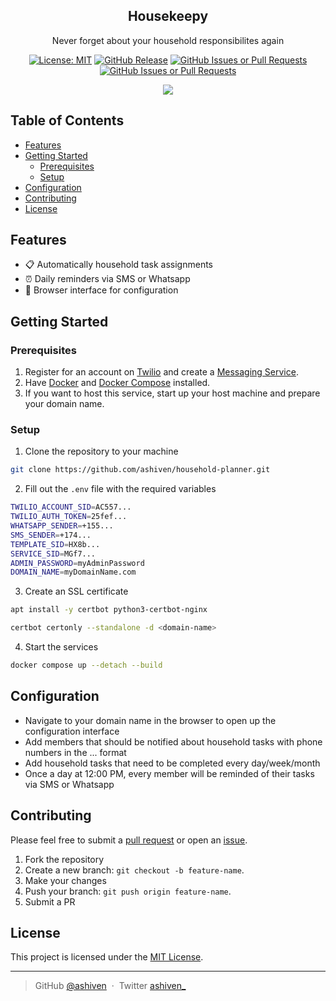 <p align="center">
  <h2 align="center">Housekeepy</h2>
</p>

<p align="center">
  Never forget about your household responsibilites again
</p>

<div align="center">

[![License: MIT](https://img.shields.io/badge/License-MIT-yellow.svg)](https://opensource.org/licenses/MIT)
[![GitHub Release](https://img.shields.io/github/v/release/ashiven/household-planner)](https://github.com/ashiven/household-planner/releases)
[![GitHub Issues or Pull Requests](https://img.shields.io/github/issues/ashiven/household-planner)](https://github.com/ashiven/household-planner/issues)
[![GitHub Issues or Pull Requests](https://img.shields.io/github/issues-pr/ashiven/household-planner)](https://github.com/ashiven/household-planner/pulls)

<img src="./assets/demo.gif"/>
</div>

## Table of Contents

- [Features](#features)
- [Getting Started](#getting-started)
  - [Prerequisites](#prerequisites)
  - [Setup](#setup)
- [Configuration](#configuration)
- [Contributing](#contributing)
- [License](#license)

## Features

- :clipboard: Automatically household task assignments
- :alarm_clock: Daily reminders via SMS or Whatsapp
- :wrench: Browser interface for configuration

## Getting Started

### Prerequisites

1. Register for an account on [Twilio](https://www.twilio.com/en-us) and create a [Messaging Service](https://console.twilio.com/us1/develop/sms/services).
2. Have [Docker](https://docs.docker.com/get-started/get-docker/) and [Docker Compose](https://docs.docker.com/compose/install/) installed.
3. If you want to host this service, start up your host machine and prepare your domain name.

### Setup

1. Clone the repository to your machine

```bash
git clone https://github.com/ashiven/household-planner.git
```

2. Fill out the `.env` file with the required variables

```bash
TWILIO_ACCOUNT_SID=AC557...
TWILIO_AUTH_TOKEN=25fef...
WHATSAPP_SENDER=+155...
SMS_SENDER=+174...
TEMPLATE_SID=HX8b...
SERVICE_SID=MGf7...
ADMIN_PASSWORD=myAdminPassword
DOMAIN_NAME=myDomainName.com
```

3. Create an SSL certificate

```bash
apt install -y certbot python3-certbot-nginx
```

```bash
certbot certonly --standalone -d <domain-name>
```

4. Start the services

```bash
docker compose up --detach --build
```

## Configuration

- Navigate to your domain name in the browser to open up the configuration interface
- Add members that should be notified about household tasks with phone numbers in the ... format
- Add household tasks that need to be completed every day/week/month
- Once a day at 12:00 PM, every member will be reminded of their tasks via SMS or Whatsapp

## Contributing

Please feel free to submit a [pull request](https://github.com/ashiven/household-planner/pulls) or open an [issue](https://github.com/ashiven/household-planner/issues).

1. Fork the repository
2. Create a new branch: `git checkout -b feature-name`.
3. Make your changes
4. Push your branch: `git push origin feature-name`.
5. Submit a PR

## License

This project is licensed under the [MIT License](./LICENSE).

---

> GitHub [@ashiven](https://github.com/Ashiven) &nbsp;&middot;&nbsp;
> Twitter [ashiven\_](https://twitter.com/ashiven_)
